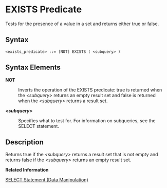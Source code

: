 <!-- loio20f9915f75191014a3d7aa14a0637e41 -->

# EXISTS Predicate

Tests for the presence of a value in a set and returns either true or false.



<a name="loio20f9915f75191014a3d7aa14a0637e41__sql_predicates_exists_predicate_1sql_predicates_exists_predicate_syntax"/>

## Syntax

```
<exists_predicate> ::= [NOT] EXISTS ( <subquery> )
```



<a name="loio20f9915f75191014a3d7aa14a0637e41__sql_predicates_range_predicate_1sql_predicates_range_predicate_syntax_elements"/>

## Syntax Elements


<dl>
<dt><b>

NOT

</b></dt>
<dd>

Inverts the operation of the EXISTS predicate: true is returned when the *<subquery\>* returns an empty result set and false is returned when the *<subquery\>* returns a result set.



</dd><dt><b>

*<subquery\>*

</b></dt>
<dd>

Specifies what to test for. For information on subqueries, see the SELECT statement.



</dd>
</dl>



<a name="loio20f9915f75191014a3d7aa14a0637e41__sql_predicates_exists_predicate_1sql_predicates_exists_predicate_description"/>

## Description

Returns true if the *<subquery\>* returns a result set that is not empty and returns false if the *<subquery\>* returns an empty result set.

**Related Information**  


[SELECT Statement \(Data Manipulation\)](012-SQL-Statements/select-statement-data-manipulation-20fcf24.md "Queries data from the database.")

